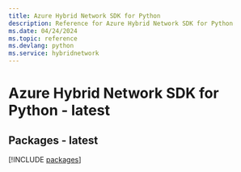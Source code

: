 ```yaml
---
title: Azure Hybrid Network SDK for Python
description: Reference for Azure Hybrid Network SDK for Python
ms.date: 04/24/2024
ms.topic: reference
ms.devlang: python
ms.service: hybridnetwork
---
```

# Azure Hybrid Network SDK for Python - latest
## Packages - latest
[!INCLUDE [packages](hybrid-network-index.md)]
